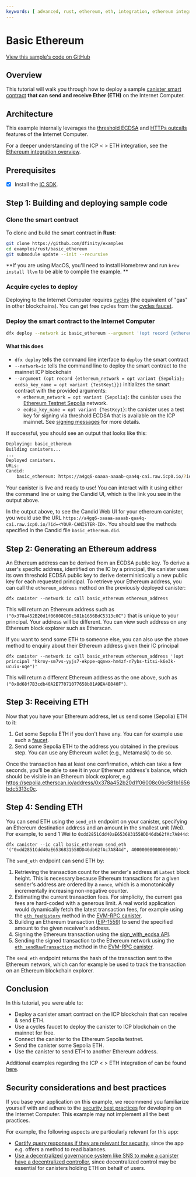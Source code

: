 ```yaml
---
keywords: [ advanced, rust, ethereum, eth, integration, ethereum integration ]
---
```


# Basic Ethereum

[View this sample's code on GitHub](https://github.com/dfinity/examples/tree/master/rust/basic_ethereum)

## Overview

This tutorial will walk you through how to deploy a
sample [canister smart contract](https://internetcomputer.org/docs/current/developer-docs/multi-chain/ethereum/overview)
**that can send and receive Ether (ETH)** on the Internet Computer.

## Architecture

This example internally leverages
the [threshold ECDSA](https://internetcomputer.org/docs/current/developer-docs/smart-contracts/encryption/t-ecdsa)
and [HTTPs outcalls](https://internetcomputer.org/docs/current/developer-docs/smart-contracts/advanced-features/https-outcalls/https-outcalls-overview)
features of the Internet Computer.

For a deeper understanding of the ICP < > ETH integration, see
the [Ethereum integration overview](https://internetcomputer.org/docs/current/developer-docs/multi-chain/ethereum/overview).

## Prerequisites

* [x] Install the [IC SDK](https://internetcomputer.org/docs/current/developer-docs/setup/install/index.mdx).

## Step 1: Building and deploying sample code

### Clone the smart contract

To clone and build the smart contract in **Rust**:

```bash
git clone https://github.com/dfinity/examples
cd examples/rust/basic_ethereum
git submodule update --init --recursive
```

**If you are using MacOS, you'll need to install Homebrew and run `brew install llvm` to be able to compile the example.
**

### Acquire cycles to deploy

Deploying to the Internet Computer
requires [cycles](https://internetcomputer.org/docs/current/developer-docs/setup/cycles) (the equivalent of "gas" in
other blockchains). You can get free cycles from
the [cycles faucet](https://internetcomputer.org/docs/current/developer-docs/setup/cycles/cycles-faucet.md).

### Deploy the smart contract to the Internet Computer

```bash
dfx deploy --network ic basic_ethereum --argument '(opt record {ethereum_network = opt variant {Sepolia}; ecdsa_key_name = opt variant {TestKey1}})'
```

#### What this does

- `dfx deploy` tells the command line interface to `deploy` the smart contract
- `--network=ic` tells the command line to deploy the smart contract to the mainnet ICP blockchain
- `--argument (opt record {ethereum_network = opt variant {Sepolia}; ecdsa_key_name = opt variant {TestKey1}})`
  initializes the smart contract with the provided arguments:
    - `ethereum_network = opt variant {Sepolia}`: the canister uses
      the [Ethereum Testnet Sepolia](https://github.com/ethereum-lists/chains/blob/master/_data/chains/eip155-11155111.json)
      network.
    - `ecdsa_key_name = opt variant {TestKey1}`: the canister uses a test key for signing via threshold ECDSA that is
      available on the ICP mainnet.
      See [signing messages](https://internetcomputer.org/docs/current/developer-docs/smart-contracts/encryption/signing-messages#signing-messages-1)
      for more details.

If successful, you should see an output that looks like this:

```bash
Deploying: basic_ethereum
Building canisters...
...
Deployed canisters.
URLs:
Candid:
    basic_ethereum: https://a4gq6-oaaaa-aaaab-qaa4q-cai.raw.icp0.io/?id=<YOUR-CANISTER-ID>
```

Your canister is live and ready to use! You can interact with it using either the command line or using the Candid UI,
which is the link you see in the output above.

In the output above, to see the Candid Web UI for your ethereum canister, you would use the
URL `https://a4gq6-oaaaa-aaaab-qaa4q-cai.raw.icp0.io/?id=<YOUR-CANISTER-ID>`. You should see the methods specified in the Candid file `basic_ethereum.did`.

## Step 2: Generating an Ethereum address

An Ethereum address can be derived from an ECDSA public key. To derive a user's specific address, identified on the IC
by a principal, the canister uses its own threshold ECDSA public key to derive deterministically a new public key for
each requested principal. To retrieve your Ethereum address, you can call the `ethereum_address` method on the
previously deployed canister:

```shell
dfx canister --network ic call basic_ethereum ethereum_address
```

This will return an Ethereum address such as `("0x378a452B20d1f06008C06c581b1656BdC5313c0C")` that is unique to your
principal. Your address will be different. You can view such address on any Ethereum block explorer such as Etherscan.

If you want to send some ETH to someone else, you can also use the above method to enquiry about their Ethereum address
given their IC principal

```shell
dfx canister --network ic call basic_ethereum ethereum_address '(opt principal "hkroy-sm7vs-yyjs7-ekppe-qqnwx-hm4zf-n7ybs-titsi-k6e3k-ucuiu-uqe")'
```

This will return a different Ethereum address as the one above, such
as `("0x8d68f7B3cdb40A2E77071077658b01A9EA4B040F")`.

## Step 3: Receiving ETH

Now that you have your Ethereum address, let us send some (Sepolia) ETH to it:

1. Get some Sepolia ETH if you don't have any. You can for example use such
   a [faucet](https://www.alchemy.com/faucets/ethereum-sepolia).
2. Send some Sepolia ETH to the address you obtained in the previous step. You can use any Ethereum wallet (e.g.,
   Metamask) to do so.

Once the transaction has at least one confirmation, which can take a few seconds,
you'll be able to see it in your Ethereum address's balance, which should be visible in an Ethereum block explorer,
e.g. https://sepolia.etherscan.io/address/0x378a452b20d1f06008c06c581b1656bdc5313c0c.

## Step 4: Sending ETH

You can send ETH using the `send_eth` endpoint on your canister, specifying an Ethereum destination address and an
amount in the smallest unit (Wei). For example, to send 1 Wei to `0xdd2851Cdd40aE6536831558DD46db62fAc7A844d`:

```shell
dfx canister --ic call basic_ethereum send_eth '("0xdd2851Cdd40aE6536831558DD46db62fAc7A844d", 40000000000000000)'
```

The `send_eth` endpoint can send ETH by:

1. Retrieving the transaction count for the sender's address at `Latest` block height. This is necessary because
   Ethereum transactions for a given sender's address are ordered by a `nonce`, which is a monotonically incrementally
   increasing non-negative counter.
2. Estimating the current transaction fees. For simplicity, the current gas fees are hard-coded with a generous limit. A
   real world application would dynamically fetch the latest transaction fees, for example using
   the [`eth_feeHistory`](https://github.com/internet-computer-protocol/evm-rpc-canister/blob/3cce151d4c1338d83e6741afa354ccf11dff41e8/candid/evm_rpc.did#L254)
   method in the [EVM-RPC canister](https://github.com/internet-computer-protocol/evm-rpc-canister/tree/main).
3. Building an Ethereum transaction ([EIP-1559](https://eips.ethereum.org/EIPS/eip-1559)) to send the specified amount
   to the given receiver's address.
4. Signing the Ethereum transaction using
   the [sign_with_ecdsa API](https://internetcomputer.org/docs/current/developer-docs/smart-contracts/encryption/signing-messages).
5. Sending the signed transaction to the Ethereum network using
   the [`eth_sendRawTransaction`](https://github.com/internet-computer-protocol/evm-rpc-canister/blob/3cce151d4c1338d83e6741afa354ccf11dff41e8/candid/evm_rpc.did#L261)
   method in the [EVM-RPC canister](https://github.com/internet-computer-protocol/evm-rpc-canister/tree/main).

The `send_eth` endpoint returns the hash of the transaction sent to the Ethereum network, which can for example be used
to track the transaction on an Ethereum blockchain explorer.

## Conclusion

In this tutorial, you were able to:

* Deploy a canister smart contract on the ICP blockchain that can receive & send ETH.
* Use a cycles faucet to deploy the canister to ICP blockchain on the mainnet for free.
* Connect the canister to the Ethereum Sepolia testnet.
* Send the canister some Sepolia ETH.
* Use the canister to send ETH to another Ethereum address.

Additional examples regarding the ICP < > ETH integration of can be
found [here](https://internetcomputer.org/docs/current/developer-docs/multi-chain/examples#ethereum--evm-examples).

## Security considerations and best practices

If you base your application on this example, we recommend you familiarize yourself with and adhere to
the [security best practices](https://internetcomputer.org/docs/current/references/security/) for developing on the
Internet Computer. This example may not implement all the best practices.

For example, the following aspects are particularly relevant for this app:

* [Certify query responses if they are relevant for security](https://internetcomputer.org/docs/current/references/security/general-security-best-practices#certify-query-responses-if-they-are-relevant-for-security),
  since the app e.g. offers a method to read balances.
* [Use a decentralized governance system like SNS to make a canister have a decentralized controller](https://internetcomputer.org/docs/current/references/security/rust-canister-development-security-best-practices#use-a-decentralized-governance-system-like-sns-to-make-a-canister-have-a-decentralized-controller),
  since decentralized control may be essential for canisters holding ETH on behalf of users.

